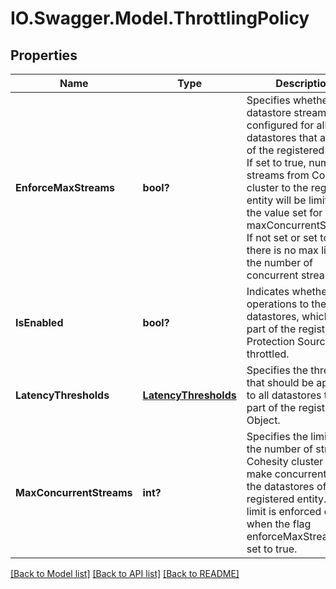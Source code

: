 # IO.Swagger.Model.ThrottlingPolicy
## Properties

Name | Type | Description | Notes
------------ | ------------- | ------------- | -------------
**EnforceMaxStreams** | **bool?** | Specifies whether datastore streams are configured for all datastores that are part of the registered entity. If set to true, number of streams from Cohesity cluster to the registered entity will be limited to the value set for maxConcurrentStreams. If not set or set to false, there is no max limit for the number of concurrent streams. | [optional] 
**IsEnabled** | **bool?** | Indicates whether read operations to the datastores, which are part of the registered Protection Source, are throttled. | [optional] 
**LatencyThresholds** | [**LatencyThresholds**](LatencyThresholds.md) | Specifies the thresholds that should be applied to all datastores that are part of the registered Object. | [optional] 
**MaxConcurrentStreams** | **int?** | Specifies the limit on the number of streams Cohesity cluster will make concurrently to the datastores of the registered entity. This limit is enforced only when the flag enforceMaxStreams is set to true. | [optional] 

[[Back to Model list]](../README.md#documentation-for-models) [[Back to API list]](../README.md#documentation-for-api-endpoints) [[Back to README]](../README.md)

